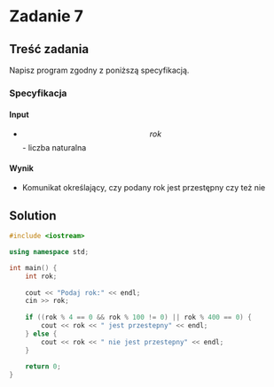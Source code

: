 # Zadanie 7

## Treść zadania

Napisz program zgodny z poniższą specyfikacją.

### Specyfikacja

#### Input

* $$rok$$ - liczba naturalna

#### Wynik

* Komunikat określający, czy podany rok jest przestępny czy też nie

## Solution

```cpp
#include <iostream>

using namespace std;

int main() {
    int rok;
    
    cout << "Podaj rok:" << endl;
    cin >> rok;
    
    if ((rok % 4 == 0 && rok % 100 != 0) || rok % 400 == 0) {
        cout << rok << " jest przestepny" << endl;
    } else {
        cout << rok << " nie jest przestepny" << endl;
    }
    
    return 0;
}
```
